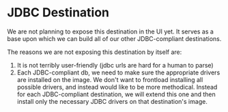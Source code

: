 # JDBC Destination

We are not planning to expose this destination in the UI yet. It serves as a base upon which we can build all of our other JDBC-compliant destinations.

The reasons we are not exposing this destination by itself are:
1. It is not terribly user-friendly (jdbc urls are hard for a human to parse)
1. Each JDBC-compliant db, we need to make sure the appropriate drivers are installed on the image. We don't want to frontload installing all possible drivers, and instead would like to be more methodical. Instead for each JDBC-compliant destination, we will extend this one and then install only the necessary JDBC drivers on that destination's image.
